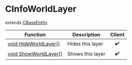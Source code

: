 # CInfoWorldLayer
extends [CBaseEntity](../CBaseEntity)

Function|Description|Client
--|--|:--:
[void HideWorldLayer()](HideWorldLayer)|Hides this layer|✔️
[void ShowWorldLayer()](ShowWorldLayer)|Shows this layer|✔️
